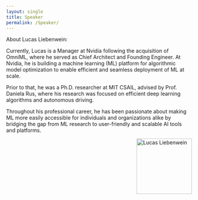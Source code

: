 ```yaml
---
layout: single
title: Speaker
permalink: /Speaker/
---
```

  
About Lucas Liebenwein:

Currently, Lucas  is a Manager at Nvidia following the acquisition of OmniML, where he served as Chief Architect and Founding Engineer. At Nvidia, he is building a machine learning (ML) platform for algorithmic model optimization to enable efficient and seamless deployment of ML at scale.

Prior to that, he was a Ph.D. researcher at MIT CSAIL, advised by Prof. Daniela Rus, where his research was focused on efficient deep learning algorithms and autonomous driving.

Throughout his professional career, he has been passionate about making ML more easily accessible for individuals and organizations alike by bridging the gap from ML research to user-friendly and scalable AI tools and platforms.

<img src="lucasphoto.jpg" alt="Lucas Liebenwein" style="float: right; width: 150px; height: auto; margin: 0 0 10px 10px;">


